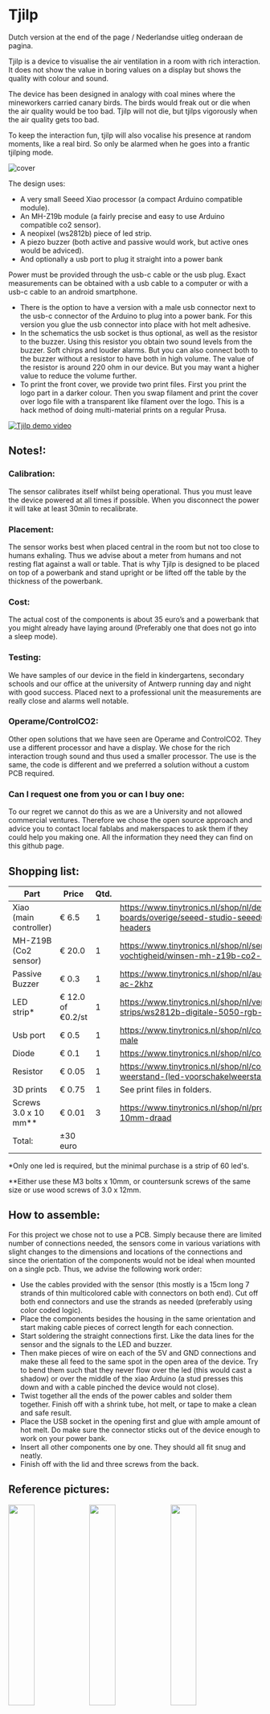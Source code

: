 # Tjilp

Dutch version at the end of the page / Nederlandse uitleg onderaan de pagina.


Tjilp is a device to visualise the air ventilation in a room with rich interaction.
It does not show the value in boring values on a display but shows the quality with colour and sound.

The device has been designed in analogy with coal mines where the mineworkers carried canary birds. 
The birds would freak out or die when the air quality would be too bad.
Tjilp will not die, but tjilps vigorously when the air quality gets too bad.

To keep the interaction fun, tjilp will also vocalise his presence at random moments, like a real bird.
So only be alarmed when he goes into a frantic tjilping mode.

![cover](https://user-images.githubusercontent.com/6534647/131702248-194a2dbb-77b2-4fdb-96d7-ddfe76f4da79.jpg)

The design uses:
- A very small Seeed Xiao processor (a compact Arduino compatible module).
- An MH-Z19b module (a fairly precise and easy to use Arduino compatible co2 sensor).
- A neopixel (ws2812b) piece of led strip.
- A piezo buzzer (both active and passive would work, but active ones would be adviced).
- And optionally a usb port to plug it straight into a power bank

Power must be provided through the usb-c cable or the usb plug.
Exact measurements can be obtained with a usb cable to a computer or with a usb-c cable to an android smartphone.

- There is the option to have a version with a male usb connector next to the usb-c connector of the Arduino to plug into a power bank. For this version you glue the usb connector into place with hot melt adhesive.
- In the schematics the usb socket is thus optional, as well as the resistor to the buzzer. Using this resistor you obtain two sound levels from the buzzer. Soft chirps and louder alarms. But you can also connect both to the buzzer without a resistor to have both in high volume. The value of the resistor is around 220 ohm in our device. But you may want a higher value to reduce the volume further.
- To print the front cover, we provide two print files. First you print the logo part in a darker colour. Then you swap filament and print the cover over logo file with a transparent like filament over the logo. This is a hack method of doing multi-material prints on a regular Prusa.

[![Tjilp demo video](https://img.youtube.com/vi/Ra5aq8gwuik/0.jpg)](https://www.youtube.com/watch?v=Ra5aq8gwuik)

## Notes!:
### Calibration: 
The sensor calibrates itself whilst being operational. Thus you must leave the device powered at all times if possible. When you disconnect the power it will take at least 30min to recalibrate.
### Placement:
The sensor works best when placed central in the room but not too close to humans exhaling. Thus we advise about a meter from humans and not resting flat against a wall or table. That is why Tjilp is designed to be placed on top of a powerbank and stand upright or be lifted off the table by the thickness of the powerbank.
### Cost:
The actual cost of the components is about 35 euro’s and a powerbank that you might already have laying around (Preferably one that does not go into a sleep mode).
### Testing:
We have samples of our device in the field in kindergartens, secondary schools and our office at the university of Antwerp running day and night with good success. Placed next to a professional unit the measurements are really close and alarms well notable.
### Operame/ControlCO2:
Other open solutions that we have seen are Operame and ControlCO2. They use a different processor and have a display. We chose for the rich interaction trough sound and thus used a smaller processor. The use is the same, the code is different and we preferred a solution without a custom PCB required.
### Can I request one from you or can I buy one:
To our regret we cannot do this as we are a University and not allowed commercial ventures. Therefore we chose the open source approach and advice you to contact local fablabs and makerspaces to ask them if they could help you making one. All the information they need they can find on this github page.


## Shopping list:
Part|Price|Qtd.|Url
---|---|---|---
Xiao (main controller)|€ 6.5|1|https://www.tinytronics.nl/shop/nl/development-boards/microcontroller-boards/overige/seeed-studio-seeeduino-xiao-cortex-m0-samd21-losse-headers
MH-Z19B (Co2 sensor)|€ 20.0|1|https://www.tinytronics.nl/shop/nl/sensoren/temperatuur-lucht-vochtigheid/winsen-mh-z19b-co2-sensor-met-kabel
Passive Buzzer|€ 0.3|1|https://www.tinytronics.nl/shop/nl/audio/speakers/passieve-buzzer-3-12v-ac-2khz
LED strip*|€ 12.0 of €0.2/st|1|https://www.tinytronics.nl/shop/nl/verlichting/led-strips/led-strips/ws2812b-digitale-5050-rgb-led-strip-60-leds-1m
Usb port|€ 0.5|1|https://www.tinytronics.nl/shop/nl/connectoren/usb/usb-a-connector-diy-male
Diode|€ 0.1|1|https://www.tinytronics.nl/shop/nl/componenten/diode/diode-1n4007
Resistor|€ 0.05|1|https://www.tinytronics.nl/shop/nl/componenten/weerstanden/220%CF%89-weerstand-(led-voorschakelweerstand)
3D prints|€ 0.75|1|See print files in folders.
Screws 3.0 x 10 mm**|€ 0.01|3|https://www.tinytronics.nl/shop/nl/prototyping/montagemateriaal/bout-m3-10mm-draad
Total:| ±30 euro||

*Only one led is required, but the minimal purchase is a strip of 60 led's.

**Either use these M3 bolts x 10mm, or countersunk screws of the same size or use wood screws of 3.0 x 12mm.

## How to assemble: 

For this project we chose not to use a PCB. Simply because there are limited number of connections needed, the sensors come in various variations with slight changes to the dimensions and locations of the connections and since the orientation of the components would not be ideal when mounted on a single pcb. Thus, we advise the following work order: 
- Use the cables provided with the sensor (this mostly is a 15cm long 7 strands of thin multicolored cable with connectors on both end). Cut off both end connectors and use the strands as needed (preferably using color coded logic). 
- Place the components besides the housing in the same orientation and start making cable pieces of correct length for each connection. 
- Start soldering the straight connections first. Like the data lines for the sensor and the signals to the LED and buzzer. 
- Then make pieces of wire on each of the 5V and GND connections and make these all feed to the same spot in the open area of the device. Try to bend them such that they never flow over the led (this would cast a shadow) or over the middle of the xiao Arduino (a stud presses this down and with a cable pinched the device would not close). 
- Twist together all the ends of the power cables and solder them together. Finish off with a shrink tube, hot melt, or tape to make a clean and safe result. 
- Place the USB socket in the opening first and glue with ample amount of hot melt. Do make sure the connector sticks out of the device enough to work on your power bank. 
- Insert all other components one by one. They should all fit snug and neatly. 
- Finish off with the lid and three screws from the back. 

## Reference pictures:
<img src="https://user-images.githubusercontent.com/6534647/131698734-48b125e6-0f67-4ab8-ae22-60dff268212a.jpg" width="32%"/><img src="https://user-images.githubusercontent.com/6534647/131698731-bc93f0f8-0838-4f89-9529-d76fd470c070.jpg" width="32%"/><img src="https://user-images.githubusercontent.com/6534647/131698733-c50ef8f1-9049-4595-b80e-c4b5eaa49c54.JPG" width="32%"/>
> Click them to see full resolution images


---

# Tjilp

Tjilp is een klein toestelletje dat de verluchting van een ruimte visualiseert door middel van rijke interactie. Het toont de meting dus niet in een saai getalletje maar geeft het aan via geluid en kleur.

Het toestel is ontwikkeld met de koolmijnen in het achterhoofd. Daar namen de mijnwerkers een kanarievogel mee naar beneden om zo schadelijke gassen en een zuurstoftekort te meten. Als de vogels gek gingen doen of dood vielen wisten ze dat er een probleem was en ze best zo spoedig mogelijk gingen vluchten of ventileren. Tjilp gaat niet dood! Maar zal intens beginnen tjilpen en verkleuren als hij een probleem detecteert.

Om de interactie luchtig te houden zal Tjilp ook op random momenten even tjilpen ter indicatie dat hij leeft zoals een echte vogel. Dus wees enkel gealarmeerd als hij intensief gaat tjilpen.

![cover](https://user-images.githubusercontent.com/6534647/131702248-194a2dbb-77b2-4fdb-96d7-ddfe76f4da79.jpg)

Het ontwerp gebruikt:
- Een heel kleine Seeed Xiao processor (een van de meest compacte Arduino compatibele modules).
- Een MH-Z19b module (een behoorlijk accurate, goedkope en eenvoudig te gebruiken CO2 sensor).
- Een Neopixel (ws2812b) om licht te geven.
- Een piezo buzzer (actief of passief werken beiden, maar een passieve het beste).
- Optioneel een usb poort om het toestel direct in een powerbank te pluggen.
- Of via een usb-c kabel naar een powerbank, adapter of gsm of laptop.

- Indien je opteert voor de versie met usb poort zal je die op zijn plaats moeten lijmen met smeltlijm. 
- In het schema staat een weerstandje voorzien naar de buzzer. Hiermee krijgt Tjilp 2 geluidsvolumes. Indien je alleen maar luid volume wenst kan je ook beide uitgangen samen verbinden met de buzzer. De aangeraden 220 ohm weerstand is voor onze units de beste waarde gebleken. Maar deze kan hoger of lager gekozen worden om stiller dan wel luider volume te krijgen.
- Om de cover te printen voorzien we 2 print files. Hiermee kan je het logo op de voorkant donkerder printen. Laad daarvoor eerst de donkere kleur in de printer. Print het logo. Wissel van filament naar de lichtere kleur. En print daarmee het 2de bestand over het logo heen. Doordat het logo slechts 0.2mm hoog is kan dit zonder problemen en dit is de goedkope manier om multi-material prints te doen op een gewone 3D printer.

[![Tjilp demo video](https://img.youtube.com/vi/Ra5aq8gwuik/0.jpg)](https://www.youtube.com/watch?v=Ra5aq8gwuik)

## Opmerkingen!:
### Kalibratie:
De sensor kalibreert zichzelf als hij actief is, maar heeft geen intern geheugen om die kalibratie op te slaan. Dus als je het toestel even uit de voeding haalt zal hij opnieuw gedurende een 30minuten moeten kalibreren alvorens de metingen terug accuraat zijn. Laat het toestel dan ook liefst altijd in steken met een stopcontact voeding of neem de sensor gedurende minstens een half uur mee buiten als je hem in een powerbank inplugt.
### Plaatsing:
De sensor werkt het beste als deze centraal in een kamer is geplaatst, maar niet te dicht bij ademende mensen. Zodoende adviseren we hem een meter van personen te plaatsen en niet plat tegen een muur of plat op tafel te leggen. Tjilp is gemaakt om op een powerbank te zitten en zodoende komt hij rechtop in het midden van een tafel te staan. 
### Kostprijs:
De effectieve kostprijs van alle onderdelen is een 35 euro en een powerbank die je wellicht al in huis hebt liggen (best wel een die niet in slaapstand valt).
### Validatie:
We hebben momenteel ter test toestellen in gebruik in een kleuterschool, middelbare school en onze lokalen in de Universiteit van Antwerpen die dag en nacht blijven meten met goed succes. Zelfs naast een professionele sensor geplaatst blijven de metingen zeer accuraat en de alarmen worden goed opgemerkt en opgevolgd door de gebruikers.
### Operame/ControlCO2:
We zijn niet de enige die deze problematiek hebben proberen aan te pakken. Ook de mensen van Operame en ControlCO2 hebben een ontwerp dat eerder wel gebaseerd is op een display en zonder de rijke interactie. Hun ontwerp is ook open source en heeft voor en nadelen. Er is een op maat gemaakte printplaat nodig bij hun. Maar zij bieden ze ook wel commercieel aan in beperkte mate https://controlco2.space/ voor meer info.
### Kan ik er eentje laten maken/kopen bij jullie:
Tot onze spijt is dit moeilijk aangezien we als Universiteit geen commerciële opdrachten kunnen uitvoeren. Zodoende kiezen we voor de open source kaart en raden we u aan bij lokale makerspaces of fablabs een te horen of zij interesse hebben om u daarbij te helpen. Alle nodige info kunnen zij vinden op deze github. 

## Winkelmandje:
Onderdeel|Prijs|Aantal.|Url
---|---|---|---
Xiao (main controller)|€ 6.5|1|https://www.tinytronics.nl/shop/nl/development-boards/microcontroller-boards/overige/seeed-studio-seeeduino-xiao-cortex-m0-samd21-losse-headers
MH-Z19B (Co2 sensor)|€ 20.0|1|https://www.tinytronics.nl/shop/nl/sensoren/temperatuur-lucht-vochtigheid/winsen-mh-z19b-co2-sensor-met-kabel
Passive Buzzer|€ 0.3|1|https://www.tinytronics.nl/shop/nl/audio/speakers/passieve-buzzer-3-12v-ac-2khz
LED strip*|€ 12.0 of €0.2/st|1|https://www.tinytronics.nl/shop/nl/verlichting/led-strips/led-strips/ws2812b-digitale-5050-rgb-led-strip-60-leds-1m
Usb poort|€ 0.5|1|https://www.tinytronics.nl/shop/nl/connectoren/usb/usb-a-connector-diy-male
Diode|€ 0.1|1|https://www.tinytronics.nl/shop/nl/componenten/diode/diode-1n4007
Weerstandje|€ 0.05|1|https://www.tinytronics.nl/shop/nl/componenten/weerstanden/220%CF%89-weerstand-(led-voorschakelweerstand)
3D prints|€ 0.75|1|See print files in folders.
Screws 3.0 x 10 mm**|€ 0.01|3|https://www.tinytronics.nl/shop/nl/prototyping/montagemateriaal/bout-m3-10mm-draad
Totaal:| ±30 euro||

*Er is slechts één ledje nodig per toestel maar de minimale aankoop is een strip van 60 leds lang.
**Gebruik ofwel deze M3 boutjes van 10mm lang, of verzonken exemplaren van vergelijkbare afmetingen of hout schroefjes van 3.0 x 12mm.

## Hoe te assembleren: 

Voor dit project hebben we gekozen geen PCB te gebruiken. Simpelweg omdat er maar een beperkt aantal verbindingen nodig zijn, de sensoren in vele varianten voorkomen die voornamelijk variaties hebben in de locatie van de aansluitingen en aangezien de oriëntatie van de componenten niet ideaal is als ze allemaal op één PCB moeten aansluiten. Wijzelf adviseren volgende werkwijze: 
- Gebruik de kabels die meestal bij de sensor zijn geleverd (dit zijn normaal 15cm lange, meerdere kleuren, dunne kabeltjes met een connector aan beide einden). Knip de connectoren er af en gebruik de losse kabels zoals nodig (bij voorkeur enige kleurenlogica volgend). 
- Plaats de componenten op je werktafel in eenzelfde oriëntatie als ze in het device zouden komen te zitten. Maak kabels voor alle verbindingen van correcte lengte (liever iets te lang dan te kort). 
- Start met solderen aan de directe verbindingen. Bijvoorbeeld de datalijnen voor de sensor alsook de signalen voor de buzzer en led.  
- Voorzie dan iedere 5V en GND-verbinding met een stukje kabel lang genoeg om tot in het open gedeelte van de behuizing te geraken. Liefst met een ordelijke route zodat geen enkele kabel over de led zal lopen (dit zou een schaduw creëren) alsook niet centraal over de Xiao Arduino aangezien daar eens steunpunt in het deksel zit om deze op zijn plaats te duwen.  
- Tors de einden van alle 5V kabeltjes samen en soldeer. Hetzelfde met de GND-kabels. Werk af met een krimpkous, hot melt of een stukje tape voor de orde maar ook voor de elektrische veiligheid. 
- Plaats de USB-poort in de opening en lijm vast met een voldoende hoeveelheid hot melt. Verzeker je ervan dat de stekker voldoende uit het device steekt zodat deze correct contact maakt met je powerbank. 
- Plaats alle andere componenten nu één voor één in de behuizing. Alles zou mooi moeten passen zonder los te zitten. 
- Plaats het deksel en schroef vast met de 3 schroefjes 

## Referentie fotos:
<img src="https://user-images.githubusercontent.com/6534647/131698734-48b125e6-0f67-4ab8-ae22-60dff268212a.jpg" width="32%"/><img src="https://user-images.githubusercontent.com/6534647/131698731-bc93f0f8-0838-4f89-9529-d76fd470c070.jpg" width="32%"/><img src="https://user-images.githubusercontent.com/6534647/131698733-c50ef8f1-9049-4595-b80e-c4b5eaa49c54.JPG" width="32%"/>
> Klik om ze in volledige resolutie te bekijken


# In de pers:
- https://www.vrt.be/vrtnws/nl/2021/06/08/sensor-tjilpt-als-de-lucht-niet-voldoende-geventileerd-wordt/
- https://www.gva.be/cnt/dmf20210608_94341156
- https://www.uantwerpen.be/nl/overuantwerpen/faculteiten/ontwerpwetenschappen/nieuws-en-activiteiten/tsjilp-de-sensor/
